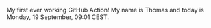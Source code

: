 My first ever working GitHub Action!
My name is Thomas and today is Monday, 19 September, 09:01 CEST. 

